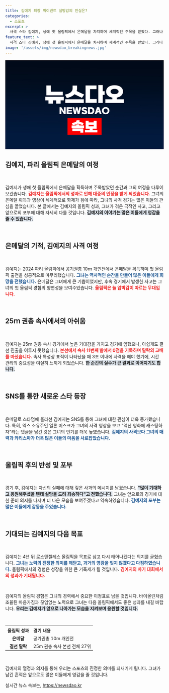 ```yaml
---
title: 김예지 퇴장 빅이벤트 실망감의 진실은?
categories:
  - 스포츠
excerpt: >
  사격 스타 김예지, 생애 첫 올림픽에서 은메달을 차지하며 세계적인 주목을 받았다. 그러나 25ｍ 권총 본선에서 0점 사격으로 결선 진출이 무산돼 아쉬움을 남겼다. 차기 LA 올림픽 준비를 다짐하며 다시 일어설 그의 이야기를 들어보자!
feature_text: >
  사격 스타 김예지, 생애 첫 올림픽에서 은메달을 차지하며 세계적인 주목을 받았다. 그러나 25ｍ 권총 본선에서 0점 사격으로 결선 진출이 무산돼 아쉬움을 남겼다. 차기 LA 올림픽 준비를 다짐하며 다시 일어설 그의 이야기를 들어보자!
image: '/assets/img/newsdao_breakingnews.jpg'
---
```


<p><img src="/assets/img/newsdao_breakingnews.jpg" alt="pcversion 속보" /></p>

<h2 data-ke-size="size26">김예지, 파리 올림픽 은메달의 여정</h2>

<p data-ke-size="size16">&nbsp;</p> 

<p>김예지가 생애 첫 올림픽에서 은메달을 획득하며 주목받았던 순간과 그의 여정을 다루어 보겠습니다. <b><span style="color: #ee2323;">김예지는 올림픽에서의 성과로 인해 대중의 인정을 받게 되었습니다.</span></b> 그녀의 은메달 획득과 영상이 세계적으로 화제가 됨에 따라, 그녀의 사격 경기는 많은 이들의 관심을 끌었습니다. 본 글에서는 김예지의 올림픽 성과, 그녀가 겪은 극적인 사고, 그리고 앞으로의 포부에 대해 자세히 다룰 것입니다. <b><span style="background-color: #21538527;">김예지의 이야기는 많은 이들에게 영감을 줄 수 있습니다.</span></b> </p>

<p data-ke-size="size16">&nbsp;</p> 

<h2 data-ke-size="size26">은메달의 기적, 김예지의 사격 여정</h2>

<p data-ke-size="size16">&nbsp;</p> 

<p>김예지는 2024 파리 올림픽에서 공기권총 10ｍ 개인전에서 은메달을 획득하며 첫 올림픽 출전을 성공적으로 마무리했습니다. <b><span style="color: #1a5490;">그녀는 역사적인 순간을 만들어 많은 이들에게 희망을 전했습니다.</span></b> 은메달은 그녀에게 큰 기쁨이었지만, 후속 경기에서 발생한 사고는 그녀의 첫 올림픽 경험의 양면성을 보여주었습니다. <b><span style="color: #ee2323;">올림픽은 늘 압박감이 따르는 무대입니다.</span></b> </p>

<p data-ke-size="size16">&nbsp;</p> 

<h2 data-ke-size="size26">25ｍ 권총 속사에서의 아쉬움</h2>

<p data-ke-size="size16">&nbsp;</p> 

<p>김예지는 25ｍ 권총 속사 경기에서 높은 기대감을 가지고 경기에 임했으나, 아쉽게도 결선 진출을 이루지 못했습니다. <b><span style="color: #ee2323;">본선에서 속사 11번째 발에서 0점을 기록하며 탈락의 고배를 마셨습니다.</span></b> 속사 특성상 표적이 나타났을 때 3초 이내에 사격을 해야 했기에, 시간 관리의 중요성을 여실히 느끼게 되었습니다. <b><span style="background-color: #21538527;">한 순간의 실수가 큰 결과로 이어지기도 합니다.</span></b> </p>

<p data-ke-size="size16">&nbsp;</p> 

<h2 data-ke-size="size26">SNS를 통한 새로운 스타 등장</h2>

<p data-ke-size="size16">&nbsp;</p> 

<p>은메달로 스타덤에 올라선 김예지는 SNS를 통해 그녀에 대한 관심이 더욱 증가했습니다. 특히, 엑스 소유주인 일론 머스크가 그녀의 사격 영상을 보고 "액션 영화에 캐스팅하자"라는 댓글을 남긴 것은 그녀의 인기를 더욱 높였습니다. <b><span style="color: #1a5490;">김예지의 사격보다 그녀의 매력과 카리스마가 더욱 많은 이들의 마음을 사로잡았습니다.</span></b> </p>

<p data-ke-size="size16">&nbsp;</p> 

<h2 data-ke-size="size26">올림픽 후의 반성 및 포부</h2>

<p data-ke-size="size16">&nbsp;</p> 

<p>경기 후, 김예지는 자신의 실패에 대해 깊은 사과의 메시지를 남겼습니다. <b><span style="background-color: #21538527;">"많이 기대하고 응원해주셨을 텐데 실망을 드려 죄송하다"고 전했습니다.</span></b> 그녀는 앞으로의 경기에 대한 준비 의지를 다지며 더 나은 모습을 보여주겠다고 약속하였습니다. <b><span style="color: #1a5490;">김예지의 포부는 많은 이들에게 감동을 주었습니다.</span></b> </p>

<p data-ke-size="size16">&nbsp;</p>

<h2 data-ke-size="size26">기대되는 김예지의 다음 목표</h2>

<p data-ke-size="size16">&nbsp;</p> 

<p>김예지는 4년 뒤 로스앤젤레스 올림픽을 목표로 삼고 다시 태어나겠다는 의지를 굳혔습니다. <b><span style="color: #1a5490;">그녀는 노력의 진정한 의미를 깨닫고, 과거의 영광을 잊지 않겠다고 다짐하였습니다.</span></b> 올림픽에서의 경험은 성장을 위한 큰 기폭제가 될 것입니다. <b><span style="color: #ee2323;">김예지의 차기 대회에서의 성과가 기대됩니다.</span></b> </p>

<p data-ke-size="size16">&nbsp;</p>

<p>김예지의 올림픽 경험은 그녀의 경력에서 중요한 이정표로 남을 것입니다. 바이올린처럼 조율된 마음가짐과 끊임없는 노력으로 그녀는 다음 올림픽에서도 좋은 성과를 내길 바랍니다. <b><span style="background-color: #21538527;">우리는 김예지가 앞으로 나아가는 모습을 지켜보며 응원할 것입니다.</span></b> </p>

<p data-ke-size="size16">&nbsp;</p>

<table style="width:100%">
  <tr>
    <th style="text-align:left;">올림픽 성과</th>
    <th style="text-align:left;">경기 내용</th>
  </tr>
  <tr>
    <td style="text-align: center; height: 17px;"><b>은메달</b></td>
    <td style="text-align: left;">공기권총 10m 개인전</td>
  </tr>
  <tr>
    <td style="text-align: center; height: 17px;"><b>결선 탈락</b></td>
    <td style="text-align: left;">25m 권총 속사 본선 전체 27위</td>
  </tr>
</table>

<p data-ke-size="size16">&nbsp;</p> 

<p>김예지의 열정과 의지를 통해 우리는 스포츠의 진정한 의미를 되새기게 됩니다. 그녀가 남긴 흔적은 앞으로도 많은 이들에게 영감을 줄 것입니다.</p>
실시간 뉴스 속보는, <a href="https://newsdao.kr" rel="dofollow">https://newsdao.kr</a>


